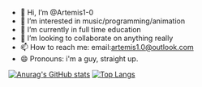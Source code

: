 - 👋 Hi, I’m @Artemis1-0
- 👀 I’m interested in music/programming/animation
- 🌱 I’m currently in full time education
- 💞️ I’m looking to collaborate on anything really
- 📫 How to reach me: email:artemis1.0@outlook.com
- 😄 Pronouns: i'm a guy, straight up.

[![Anurag's GitHub stats](https://github-readme-stats.vercel.app/api?username=Artemis1-0)](https://github.com/anuraghazra/github-readme-stats)
[![Top Langs](https://github-readme-stats.vercel.app/api/top-langs/?username=Artemis1-0&layout=donut-vertical)](https://github.com/anuraghazra/github-readme-stats)

<!---
Artemis1-0/Artemis1-0 is a ✨ special ✨ repository because its `README.md` (this file) appears on your GitHub profile.
You can click the Preview link to take a look at your changes.
--->
